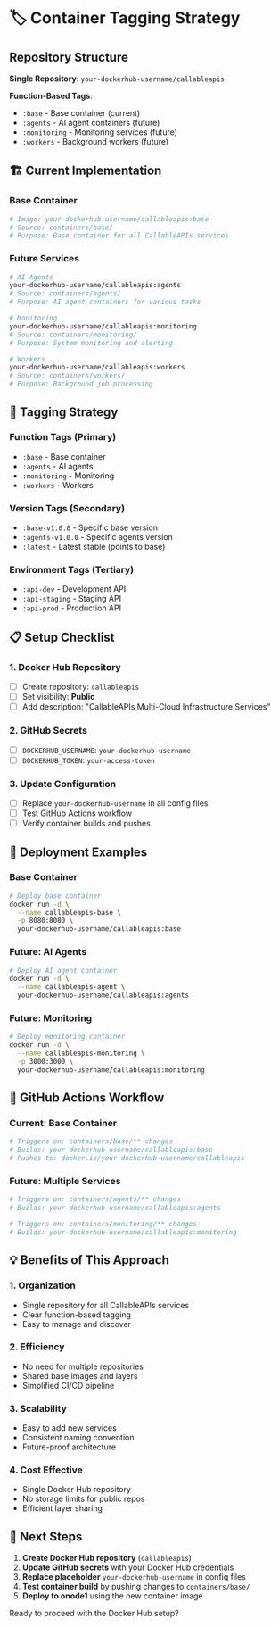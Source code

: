 # 🏷️ Container Tagging Strategy

## **Repository Structure**

**Single Repository**: `your-dockerhub-username/callableapis`

**Function-Based Tags**:
- `:base` - Base container (current)
- `:agents` - AI agent containers (future)
- `:monitoring` - Monitoring services (future)
- `:workers` - Background workers (future)

## 🏗️ **Current Implementation**

### **Base Container**
```bash
# Image: your-dockerhub-username/callableapis:base
# Source: containers/base/
# Purpose: Base container for all CallableAPIs services
```

### **Future Services**
```bash
# AI Agents
your-dockerhub-username/callableapis:agents
# Source: containers/agents/
# Purpose: AI agent containers for various tasks

# Monitoring
your-dockerhub-username/callableapis:monitoring
# Source: containers/monitoring/
# Purpose: System monitoring and alerting

# Workers
your-dockerhub-username/callableapis:workers
# Source: containers/workers/
# Purpose: Background job processing
```

## 🔄 **Tagging Strategy**

### **Function Tags (Primary)**
- `:base` - Base container
- `:agents` - AI agents
- `:monitoring` - Monitoring
- `:workers` - Workers

### **Version Tags (Secondary)**
- `:base-v1.0.0` - Specific base version
- `:agents-v1.0.0` - Specific agents version
- `:latest` - Latest stable (points to base)

### **Environment Tags (Tertiary)**
- `:api-dev` - Development API
- `:api-staging` - Staging API
- `:api-prod` - Production API

## 📋 **Setup Checklist**

### **1. Docker Hub Repository**
- [ ] Create repository: `callableapis`
- [ ] Set visibility: **Public**
- [ ] Add description: "CallableAPIs Multi-Cloud Infrastructure Services"

### **2. GitHub Secrets**
- [ ] `DOCKERHUB_USERNAME`: `your-dockerhub-username`
- [ ] `DOCKERHUB_TOKEN`: `your-access-token`

### **3. Update Configuration**
- [ ] Replace `your-dockerhub-username` in all config files
- [ ] Test GitHub Actions workflow
- [ ] Verify container builds and pushes

## 🚀 **Deployment Examples**

### **Base Container**
```bash
# Deploy base container
docker run -d \
  --name callableapis-base \
  -p 8080:8080 \
  your-dockerhub-username/callableapis:base
```

### **Future: AI Agents**
```bash
# Deploy AI agent container
docker run -d \
  --name callableapis-agent \
  your-dockerhub-username/callableapis:agents
```

### **Future: Monitoring**
```bash
# Deploy monitoring container
docker run -d \
  --name callableapis-monitoring \
  -p 3000:3000 \
  your-dockerhub-username/callableapis:monitoring
```

## 🔧 **GitHub Actions Workflow**

### **Current: Base Container**
```yaml
# Triggers on: containers/base/** changes
# Builds: your-dockerhub-username/callableapis:base
# Pushes to: docker.io/your-dockerhub-username/callableapis
```

### **Future: Multiple Services**
```yaml
# Triggers on: containers/agents/** changes
# Builds: your-dockerhub-username/callableapis:agents

# Triggers on: containers/monitoring/** changes
# Builds: your-dockerhub-username/callableapis:monitoring
```

## 💡 **Benefits of This Approach**

### **1. Organization**
- Single repository for all CallableAPIs services
- Clear function-based tagging
- Easy to manage and discover

### **2. Efficiency**
- No need for multiple repositories
- Shared base images and layers
- Simplified CI/CD pipeline

### **3. Scalability**
- Easy to add new services
- Consistent naming convention
- Future-proof architecture

### **4. Cost Effective**
- Single Docker Hub repository
- No storage limits for public repos
- Efficient layer sharing

## 🎯 **Next Steps**

1. **Create Docker Hub repository** (`callableapis`)
2. **Update GitHub secrets** with your Docker Hub credentials
3. **Replace placeholder** `your-dockerhub-username` in config files
4. **Test container build** by pushing changes to `containers/base/`
5. **Deploy to onode1** using the new container image

Ready to proceed with the Docker Hub setup?
